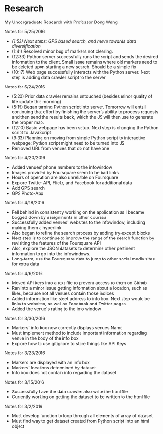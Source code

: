 # Research
My Undergraduate Research with Professor Dong Wang

Notes for 5/25/2016
- *(1:52) Next steps: GPS based search, and move towards data diversification*
- (1:41) Resolved minor bug of markers not clearing.
- (12:33) Python server successfully runs the script and sends the desired information to the client. Small issue remains where old markers need to be deleted upon starting a new search. Should be a simple fix
- (10:17) Web page successfully interacts with the Python server. Next step is adding data crawler script to the server

Notes for 5/24/2016
- (5:20) Prior data crawler remains untouched (besides minor quality of life update this morning)
- (5:15) Began turning Python script into server. Tomorrow will entail continuing that effort by finishing the server's ability to process requests and then send the results back, which the JS will then use to generate the proper map.
- (12:10) Basic webpage has been setup. Next step is changing the Python script to JavaScript
- (9:33) Planning on moving from simple Python script to interactive webpage; Python script might need to be turned into JS
- Removed URL from venues that do not have one

Notes for 4/20/2016
- Added venues' phone numbers to the infowindow
- Images provided by Foursquare seem to be bad links
- Hours of operation are also unreliable on Foursquare
- Explore Twitter API, Flickr, and Facebook for additional data
- Add GPS search
- GPS Photo-App

Notes for 4/18/2016
- Fell behind in consistently working on the application as I became bogged down by assignments in other courses
- Successfully added venues' websites to the infowindow, including making them a hyperlink
- Also began to refine the search process by adding try-except blocks
- Next step is to continue to improve the range of the search function by revisiting the features of the Foursquare API
- Also, explore the JSON datasets to determine other pertinent information to go into the infowindows.
- Long-term, use the Foursquare data to jump to other social media sites for extra data

Notes for 4/6/2016
- Moved API keys into a text file to prevent access to them on Github
- Ran into a minor issue getting information about a location, such as likes, because not all venues contain those indices
- Added information like steet address to info box. Next step would be links to websites, as well as Facebook and Twitter pages
- Added the venue's rating to the info window

Notes for 3/30/2016
- Markers' info box now correctly displays venues Name
- Must implement method to include important information regarding venue in the body of the info box
- Explore how to use gitignore to store things like API Keys

Notes for 3/23/2016
- Markers are displayed with an info box
- Markers' locations determined by dataset
- Info box does not contain info regarding the dataset

Notes for 3/15/2016
- Successfully have the data crawler also write the html file
- Currently working on getting the dataset to be written to the html file

Notes for 3/2/2016
- Must develop function to loop through all elements of array of dataset
- Must find way to get dataset created from Python script into an html object



